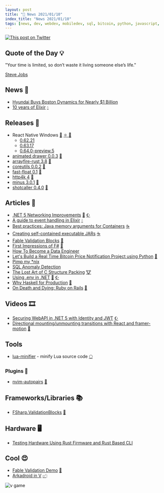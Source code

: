 ```yaml
---
layout: post
title: "📜 News 2021/01/10"
index_title: "News 2021/01/10"
tags: [news, dev, webdev, mobiledev, sql, bitcoin, python, javascript, reactnative, react, dart, rustlang, kotlin, fsharp, csharp, dotnet, java, python, clang, haskell, rubyonrails, lua, neovim, vlang, elixir, erlang]
---
```


<a href="https://twitter.com/adelarsq/status/1348773477646532609">
  <img src="https://user-images.githubusercontent.com/430272/104247465-a2296d80-5446-11eb-97cf-0a75df97dd35.png"
     alt="This post on Twitter"
     class="image">
</a>

## Quote of the Day 💡

"Your time is limited, so don’t waste it living someone else’s life."

[Steve Jobs](https://en.wikipedia.org/wiki/Steve_Jobs)

## News 📰

- [Hyundai Buys Boston Dynamics for Nearly $1 Billion](https://spectrum.ieee.org/automaton/robotics/humanoids/hyundai-buys-boston-dynamics)
- [10 years of Elixir](https://dashbit.co/blog/ten-years-ish-of-elixir) [💧](https://elixir-lang.org "#elixirlang")

## Releases 🥳

- React Native Windows [🔶](https://www.ecma-international.org "#javascript") [⚛️ ](https://reactnative.dev "#reactnative") [🦋](https://www.microsoft.com/pt-br/windows "#windows")
  - [0.62.21](https://github.com/microsoft/react-native-windows/releases/tag/react-native-windows_v0.62.21)
  - [0.63.17](https://github.com/microsoft/react-native-windows/releases/tag/react-native-windows_v0.63.17)
  - [0.64.0-preview.5](https://github.com/microsoft/react-native-windows/releases/tag/react-native-windows_v0.64.0-preview.5)
- [animated drawer 0.0.3](https://pub.dev/packages/animated_drawer) [🎯](https://dart.dev "#dartlang")
- [arrayfire-rust 3.8](https://github.com/arrayfire/arrayfire-rust/releases/tag/v3.8.0) [🦀](https://www.rust-lang.org "#rust")
- [coreutils 0.0.2](https://github.com/uutils/coreutils/releases/tag/0.0.2) [🦀](https://www.rust-lang.org "#rust")
- [fast-float 0.1](https://crates.io/crates/fast-float/0.1.0) [🦀](https://www.rust-lang.org "#rust")
- [http4k 4](https://www.http4k.org/blog/http4k_v4) [🗼](https://kotlinlang.org "#kotlin")
- [minus 3.0.1](https://crates.io/crates/minus/3.0.1) [🦀](https://www.rust-lang.org "#rust")
- [shotcaller 0.4.0](https://github.com/amethyst/shotcaller/releases/tag/0.4.0) [🦀](https://www.rust-lang.org "#rust")

## Articles 📜

- [.NET 5 Networking Improvements](https://devblogs.microsoft.com/dotnet/net-5-new-networking-improvements/) [🔷](https://fsharp.org "#fsharp #dotnet") [☪️ ](https://docs.microsoft.com/en-us/dotnet/csharp "#csharp #dotnet")
- [A guide to event handling in Elixir](https://mkaszubowski.com/2021/01/09/elixir-event-handling.html) [💧](https://elixir-lang.org "#elixirlang")
- [Best practices: Java memory arguments for Containers](https://blog.gceasy.io/2020/11/05/best-practices-java-memory-arguments-for-containers/) [☕️](https://www.java.com "#java")
- [Creating self-contained executable JARs](https://blog.frankel.ch/creating-self-contained-executable-jars/) [☕️](https://www.java.com "#java")
- [Fable Validation Blocks](https://impure.fun/fun/2021/01/11/fable-validation-blocks/) [🔷](https://fsharp.org "#fsharp #dotnet")
- [First Impressions of F#](https://dev.to/dewofyouryouth_43/first-impressions-of-f-1g9m) [🔷](https://fsharp.org "#fsharp #dotnet")
- [How To Become a Data Engineer](https://khashtamov.com/en/how-to-become-a-data-engineer/)
- [Let's Build a Real Time Bitcoin Price Notification Project using Python](https://thecodingpie.com/post/lets-build-a-real-time-bitcoin-price-notification-python-project/) [🐍](https://www.python.org "#python")
- [Pimp my *nix](https://luc-sydney-georges.medium.com/pimp-my-nix-2e74b229a080)
- [SQL Anomaly Detection](https://hakibenita.com/sql-anomaly-detection)
- [The Lost Art of C Structure Packing](https://hownot2code.com/2016/11/10/the-lost-art-of-c-structure-packing) [🐮](https://www.iso.org/standard/74528.html "#clang")
- [Using .env in .NET](https://dusted.codes/dotenv-in-dotnet) [🔷](https://fsharp.org "#fsharp #dotnet") [☪️ ](https://docs.microsoft.com/en-us/dotnet/csharp "#csharp #dotnet")
- [Why Haskell for Production](https://www.foxhound.systems/blog/why-haskell-for-production/) [🎩](https://www.haskell.org "#haskell")
- [On Death and Dying: Ruby on Rails](https://dev.to/remy29/on-death-and-dying-ruby-on-rails-5d7f) [🔻](https://www.ruby-lang.org "#ruby")

## Videos 🎞

- [Securing WebAPI in .NET 5 with Identity and JWT](https://www.youtube.com/watch?v=Lh82WlOvyQk) [☪️ ](https://docs.microsoft.com/en-us/dotnet/csharp "#csharp #dotnet")
- [Directional mounting/unmounting transitions with React and framer-motion](https://www.youtube.com/watch?v=tZs6sSoYxvM) [🔶](https://reactjs.org "#reactjs")

## Tools

- [lua-minifier](https://goonlinetools.com/lua-minifier/) - minify Lua source code [🌕](https://www.lua.org "#lua")

### Plugins 🔌

- [nvim-autopairs](https://github.com/windwp/nvim-autopairs) [🍃](https://neovim.io "#neovim")

## Frameworks/Libraries 📚

- [FSharp.ValidationBlocks](https://github.com/lfr/FSharp.ValidationBlocks) [🔷](https://fsharp.org "#fsharp #dotnet")

## Hardware 🖥

- [Testing Hardware Using Rust Firmware and Rust Based CLI](https://www.jaredwolff.com/testing-hardware-using-rust/)

## Cool 😍

- [Fable Validation Demo](https://impure.fun/FSharp.ValidationBlocks/demo/) [🔷](https://fsharp.org "#fsharp #dotnet")
- [Arkadroid in V](https://github.com/ninive/v-arkadroid) [✅](https://vlang.io "#vlang"):

<img src="https://user-images.githubusercontent.com/430272/104246972-aacd7400-5445-11eb-93fa-bed3bab43456.png"
     alt="v game"
     class="image">



